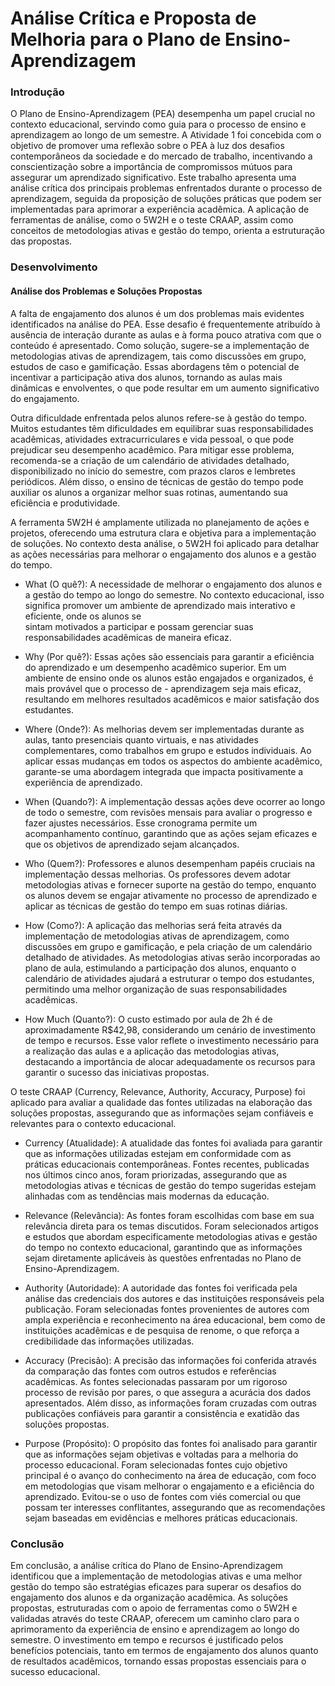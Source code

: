 # Análise Crítica e Proposta de Melhoria para o Plano de Ensino-Aprendizagem
### Introdução
O Plano de Ensino-Aprendizagem (PEA) desempenha um papel crucial no contexto educacional, servindo como guia para o processo de ensino e aprendizagem ao longo de um semestre. A Atividade 1 foi concebida com o objetivo de promover uma reflexão sobre o PEA à luz dos desafios contemporâneos da sociedade e do mercado de trabalho, incentivando a conscientização sobre a importância de compromissos mútuos para assegurar um aprendizado significativo. Este trabalho apresenta uma análise crítica dos principais problemas enfrentados durante o processo de aprendizagem, seguida da proposição de soluções práticas que podem ser implementadas para aprimorar a experiência acadêmica. A aplicação de ferramentas de análise, como o 5W2H e o teste CRAAP, assim como conceitos de metodologias ativas e gestão do tempo, orienta a estruturação das propostas.

### Desenvolvimento
#### Análise dos Problemas e Soluções Propostas
A falta de engajamento dos alunos é um dos problemas mais evidentes identificados na análise do PEA. Esse desafio é frequentemente atribuído à ausência de interação durante as aulas e à forma pouco atrativa com que o conteúdo é apresentado. Como solução, sugere-se a implementação de metodologias ativas de aprendizagem, tais como discussões em grupo, estudos de caso e gamificação. Essas abordagens têm o potencial de incentivar a participação ativa dos alunos, tornando as aulas mais dinâmicas e envolventes, o que pode resultar em um aumento significativo do engajamento.

Outra dificuldade enfrentada pelos alunos refere-se à gestão do tempo. Muitos estudantes têm dificuldades em equilibrar suas responsabilidades acadêmicas, atividades extracurriculares e vida pessoal, o que pode prejudicar seu desempenho acadêmico. Para mitigar esse problema, recomenda-se a criação de um calendário de atividades detalhado, disponibilizado no início do semestre, com prazos claros e lembretes periódicos. Além disso, o ensino de técnicas de gestão do tempo pode auxiliar os alunos a organizar melhor suas rotinas, aumentando sua eficiência e produtividade.

A ferramenta 5W2H é amplamente utilizada no planejamento de ações e projetos, oferecendo uma estrutura clara e objetiva para a implementação de soluções. No contexto desta análise, o 5W2H foi aplicado para detalhar as ações necessárias para melhorar o engajamento dos alunos e a gestão do tempo.
- What (O quê?): A necessidade de melhorar o engajamento dos alunos e a gestão do tempo ao longo do semestre. No contexto educacional, isso significa promover um ambiente de aprendizado mais interativo e eficiente, onde os alunos se   
sintam motivados a participar e possam gerenciar suas responsabilidades acadêmicas de maneira eficaz.

- Why (Por quê?): Essas ações são essenciais para garantir a eficiência do aprendizado e um desempenho acadêmico superior. Em um ambiente de ensino onde os alunos estão engajados e organizados, é mais provável que o processo de   -   aprendizagem seja mais eficaz, resultando em melhores resultados acadêmicos e maior satisfação dos estudantes.

- Where (Onde?): As melhorias devem ser implementadas durante as aulas, tanto presenciais quanto virtuais, e nas atividades complementares, como trabalhos em grupo e estudos individuais. Ao aplicar essas mudanças em todos os aspectos do ambiente acadêmico, garante-se uma abordagem integrada que impacta positivamente a experiência de aprendizado.

- When (Quando?): A implementação dessas ações deve ocorrer ao longo de todo o semestre, com revisões mensais para avaliar o progresso e fazer ajustes necessários. Esse cronograma permite um acompanhamento contínuo, garantindo que as ações sejam eficazes e que os objetivos de aprendizado sejam alcançados.

- Who (Quem?): Professores e alunos desempenham papéis cruciais na implementação dessas melhorias. Os professores devem adotar metodologias ativas e fornecer suporte na gestão do tempo, enquanto os alunos devem se engajar ativamente no processo de aprendizado e aplicar as técnicas de gestão do tempo em suas rotinas diárias.

- How (Como?): A aplicação das melhorias será feita através da implementação de metodologias ativas de aprendizagem, como discussões em grupo e gamificação, e pela criação de um calendário detalhado de atividades. As metodologias ativas serão incorporadas ao plano de aula, estimulando a participação dos alunos, enquanto o calendário de atividades ajudará a estruturar o tempo dos estudantes, permitindo uma melhor organização de suas responsabilidades acadêmicas.

- How Much (Quanto?): O custo estimado por aula de 2h é de aproximadamente R$42,98, considerando um cenário de investimento de tempo e recursos. Esse valor reflete o investimento necessário para a realização das aulas e a aplicação das metodologias ativas, destacando a importância de alocar adequadamente os recursos para garantir o sucesso das iniciativas propostas.

O teste CRAAP (Currency, Relevance, Authority, Accuracy, Purpose) foi aplicado para avaliar a qualidade das fontes utilizadas na elaboração das soluções propostas, assegurando que as informações sejam confiáveis e relevantes para o contexto educacional.

- Currency (Atualidade): A atualidade das fontes foi avaliada para garantir que as informações utilizadas estejam em conformidade com as práticas educacionais contemporâneas. Fontes recentes, publicadas nos últimos cinco anos, foram priorizadas, assegurando que as metodologias ativas e técnicas de gestão do tempo sugeridas estejam alinhadas com as tendências mais modernas da educação.

- Relevance (Relevância): As fontes foram escolhidas com base em sua relevância direta para os temas discutidos. Foram selecionados artigos e estudos que abordam especificamente metodologias ativas e gestão do tempo no contexto educacional, garantindo que as informações sejam diretamente aplicáveis às questões enfrentadas no Plano de Ensino-Aprendizagem.

- Authority (Autoridade): A autoridade das fontes foi verificada pela análise das credenciais dos autores e das instituições responsáveis pela publicação. Foram selecionadas fontes provenientes de autores com ampla experiência e reconhecimento na área educacional, bem como de instituições acadêmicas e de pesquisa de renome, o que reforça a credibilidade das informações utilizadas.

- Accuracy (Precisão): A precisão das informações foi conferida através da comparação das fontes com outros estudos e referências acadêmicas. As fontes selecionadas passaram por um rigoroso processo de revisão por pares, o que assegura a acurácia dos dados apresentados. Além disso, as informações foram cruzadas com outras publicações confiáveis para garantir a consistência e exatidão das soluções propostas.

- Purpose (Propósito): O propósito das fontes foi analisado para garantir que as informações sejam objetivas e voltadas para a melhoria do processo educacional. Foram selecionadas fontes cujo objetivo principal é o avanço do conhecimento na área de educação, com foco em metodologias que visam melhorar o engajamento e a eficiência do aprendizado. Evitou-se o uso de fontes com viés comercial ou que possam ter interesses conflitantes, assegurando que as recomendações sejam baseadas em evidências e melhores práticas educacionais.

### Conclusão
Em conclusão, a análise crítica do Plano de Ensino-Aprendizagem identificou que a implementação de metodologias ativas e uma melhor gestão do tempo são estratégias eficazes para superar os desafios do engajamento dos alunos e da organização acadêmica. As soluções propostas, estruturadas com o apoio de ferramentas como o 5W2H e validadas através do teste CRAAP, oferecem um caminho claro para o aprimoramento da experiência de ensino e aprendizagem ao longo do semestre. O investimento em tempo e recursos é justificado pelos benefícios potenciais, tanto em termos de engajamento dos alunos quanto de resultados acadêmicos, tornando essas propostas essenciais para o sucesso educacional.
